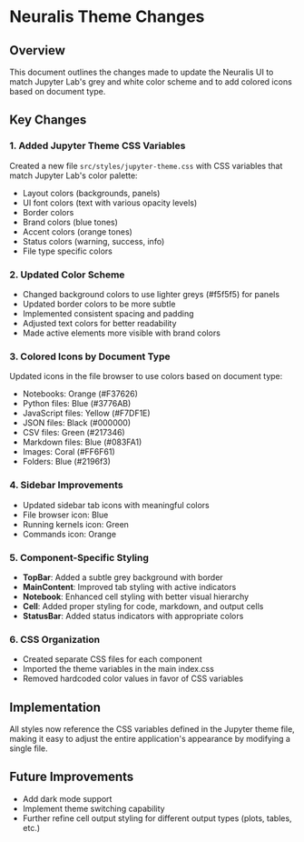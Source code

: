 # Neuralis Theme Changes

## Overview
This document outlines the changes made to update the Neuralis UI to match Jupyter Lab's grey and white color scheme and to add colored icons based on document type.

## Key Changes

### 1. Added Jupyter Theme CSS Variables
Created a new file `src/styles/jupyter-theme.css` with CSS variables that match Jupyter Lab's color palette:
- Layout colors (backgrounds, panels)
- UI font colors (text with various opacity levels)
- Border colors
- Brand colors (blue tones)
- Accent colors (orange tones)
- Status colors (warning, success, info)
- File type specific colors

### 2. Updated Color Scheme
- Changed background colors to use lighter greys (#f5f5f5) for panels
- Updated border colors to be more subtle
- Implemented consistent spacing and padding
- Adjusted text colors for better readability
- Made active elements more visible with brand colors

### 3. Colored Icons by Document Type
Updated icons in the file browser to use colors based on document type:
- Notebooks: Orange (#F37626)
- Python files: Blue (#3776AB)
- JavaScript files: Yellow (#F7DF1E)
- JSON files: Black (#000000)
- CSV files: Green (#217346)
- Markdown files: Blue (#083FA1)
- Images: Coral (#FF6F61)
- Folders: Blue (#2196f3)

### 4. Sidebar Improvements
- Updated sidebar tab icons with meaningful colors
- File browser icon: Blue
- Running kernels icon: Green
- Commands icon: Orange

### 5. Component-Specific Styling
- **TopBar**: Added a subtle grey background with border
- **MainContent**: Improved tab styling with active indicators
- **Notebook**: Enhanced cell styling with better visual hierarchy
- **Cell**: Added proper styling for code, markdown, and output cells
- **StatusBar**: Added status indicators with appropriate colors

### 6. CSS Organization
- Created separate CSS files for each component
- Imported the theme variables in the main index.css
- Removed hardcoded color values in favor of CSS variables

## Implementation
All styles now reference the CSS variables defined in the Jupyter theme file, making it easy to adjust the entire application's appearance by modifying a single file.

## Future Improvements
- Add dark mode support
- Implement theme switching capability
- Further refine cell output styling for different output types (plots, tables, etc.)
